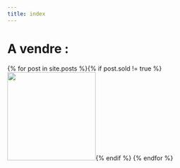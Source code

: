 ```yaml
---
title: index
---
```

# A vendre :

{% for post in site.posts %}{% if post.sold != true %}<a href="{{ site.baseurl }}{{ post.url }}"><img src="{{ site.baseurl }}/assets/{{ post.permalink }}.png" width="200"/></a>{% endif %} {% endfor %}
